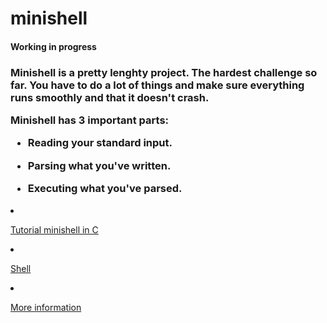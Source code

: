 # minishell
<h4>Working in progress</h4>

<h3>Minishell is a pretty lenghty project. The hardest challenge so far. You have to do a lot of things and make sure everything runs smoothly and that it doesn't crash.

Minishell has 3 important parts:

- Reading your standard input.

- Parsing what you've written.

- Executing what you've parsed.</h3>

- <a href="https://brennan.io/2015/01/16/write-a-shell-in-c/">Tutorial minishell in C</a>

- <a href="https://pubs.opengroup.org/onlinepubs/9699919799/utilities/V3_chap02.html#tag_18_01">Shell</a>

- <a href="https://www.cs.purdue.edu/homes/grr/SystemsProgrammingBook/Book/Chapter5-WritingYourOwnShell.pdf">More information</a>
